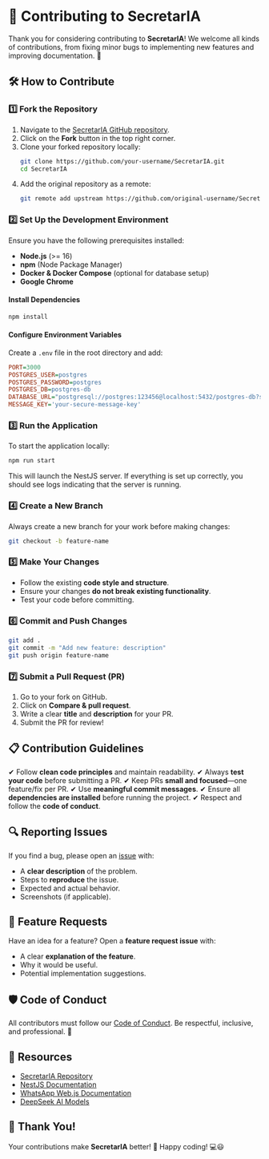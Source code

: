 # 🤝 Contributing to SecretarIA

Thank you for considering contributing to **SecretarIA**! We welcome all kinds of contributions, from fixing minor bugs to implementing new features and improving documentation. 🚀

## 🛠 How to Contribute

### 1️⃣ Fork the Repository
1. Navigate to the [SecretarIA GitHub repository](https://github.com/your-username/SecretarIA).
2. Click on the **Fork** button in the top right corner.
3. Clone your forked repository locally:
   ```sh
   git clone https://github.com/your-username/SecretarIA.git
   cd SecretarIA
   ```
4. Add the original repository as a remote:
   ```sh
   git remote add upstream https://github.com/original-username/SecretarIA.git
   ```

### 2️⃣ Set Up the Development Environment
Ensure you have the following prerequisites installed:
- **Node.js** (>= 16)
- **npm** (Node Package Manager)
- **Docker & Docker Compose** (optional for database setup)
- **Google Chrome**

#### Install Dependencies
```sh
npm install
```

#### Configure Environment Variables
Create a `.env` file in the root directory and add:
```ini
PORT=3000
POSTGRES_USER=postgres
POSTGRES_PASSWORD=postgres
POSTGRES_DB=postgres-db
DATABASE_URL="postgresql://postgres:123456@localhost:5432/postgres-db?schema=public"
MESSAGE_KEY='your-secure-message-key'
```

### 3️⃣ Run the Application
To start the application locally:
```sh
npm run start
```
This will launch the NestJS server. If everything is set up correctly, you should see logs indicating that the server is running.

### 4️⃣ Create a New Branch
Always create a new branch for your work before making changes:
```sh
git checkout -b feature-name
```

### 5️⃣ Make Your Changes
- Follow the existing **code style and structure**.
- Ensure your changes **do not break existing functionality**.
- Test your code before committing.

### 6️⃣ Commit and Push Changes
```sh
git add .
git commit -m "Add new feature: description"
git push origin feature-name
```

### 7️⃣ Submit a Pull Request (PR)
1. Go to your fork on GitHub.
2. Click on **Compare & pull request**.
3. Write a clear **title** and **description** for your PR.
4. Submit the PR for review!

## 📋 Contribution Guidelines

✔ Follow **clean code principles** and maintain readability.
✔ Always **test your code** before submitting a PR.
✔ Keep PRs **small and focused**—one feature/fix per PR.
✔ Use **meaningful commit messages**.
✔ Ensure all **dependencies are installed** before running the project.
✔ Respect and follow the **code of conduct**.

## 🔍 Reporting Issues
If you find a bug, please open an [issue](https://github.com/your-username/SecretarIA/issues) with:
- A **clear description** of the problem.
- Steps to **reproduce** the issue.
- Expected and actual behavior.
- Screenshots (if applicable).

## 🌟 Feature Requests
Have an idea for a feature? Open a **feature request issue** with:
- A clear **explanation of the feature**.
- Why it would be useful.
- Potential implementation suggestions.

## 🛡️ Code of Conduct
All contributors must follow our [Code of Conduct](CODE_OF_CONDUCT.md). Be respectful, inclusive, and professional. 🤝

## 🔗 Resources
- [SecretarIA Repository](https://github.com/your-username/SecretarIA)
- [NestJS Documentation](https://docs.nestjs.com/)
- [WhatsApp Web.js Documentation](https://github.com/pedroslopez/whatsapp-web.js/)
- [DeepSeek AI Models](https://deepseek.ai/)

## 🎉 Thank You!
Your contributions make **SecretarIA** better! 🚀
Happy coding! 💻😃

